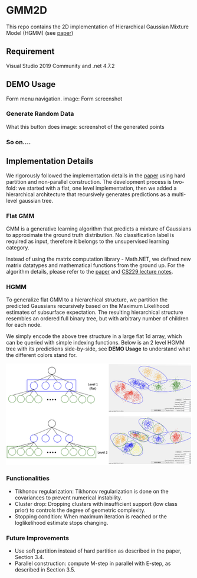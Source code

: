 # GMM2D
This repo contains the 2D implementation of Hierarchical Gaussian Mixture Model (HGMM) (see [paper](https://www.cv-foundation.org/openaccess/content_cvpr_2016/html/Eckart_Accelerated_Generative_Models_CVPR_2016_paper.html))


## Requirement
Visual Studio 2019 Community and .net 4.7.2 

## DEMO Usage
Form menu navigation. 
image: Form screenshot

### Generate Random Data
What this button does
image: screenshot of the generated points

### So on....

## Implementation Details
We rigorously followed the implementation details in the [paper](https://www.cv-foundation.org/openaccess/content_cvpr_2016/html/Eckart_Accelerated_Generative_Models_CVPR_2016_paper.html) using hard partition and non-parallel construction. The development process is two-fold: we started with a flat, one level implementation, then we added a hierarchical architecture that recursively generates predictions as a multi-level gaussian tree.

### Flat GMM
GMM is a generative learning algorithm that predicts a mixture of Gaussians to approximate the ground truth distribution. No classification label is required as input, therefore it belongs to the unsupervised learning category.

Instead of using the matrix computation library - Math.NET, we defined new matrix datatypes and mathematical functions from the ground up. For the algorithm details, please refer to the [paper](https://www.cv-foundation.org/openaccess/content_cvpr_2016/html/Eckart_Accelerated_Generative_Models_CVPR_2016_paper.html) and [CS229 lecture notes](http://cs229.stanford.edu/notes/cs229-notes7b.pdf). 

### HGMM
To generalize flat GMM to a hierarchical structure, we partition the predicted Gaussians recursively based on the Maximum Likelihood estimates of subsurface expectation. The resulting hierarchical structure resembles an ordered full binary tree, but with arbitrary number of children for each node.

We simply encode the above tree structure in a large flat 1d array, which can be queried with simple indexing functions. Below is an 2 level HGMM tree with its predictions side-by-side, see **DEMO Usage** to understand what the different colors stand for.

![HGMM prediction example](Images/HGMM_tree.png)

### Functionalities
* Tikhonov regularization: Tikhonov regularization is done on the covariances to prevent numerical instability.
* Cluster drop: Dropping clusters with insufficient support (low class prior) to controls the degree of geometric complexity.
* Stopping condition: When maximum iteration is reached or the loglikelihood estimate stops changing.

### Future Improvements
* Use soft partition instead of hard partition as described in the paper, Section 3.4.
* Parallel construction: compute M-step in parallel with E-step, as described in Section 3.5.
